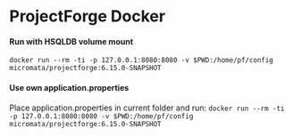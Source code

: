 # ProjectForge Docker
#### Run with HSQLDB volume mount
`docker run --rm -ti -p 127.0.0.1:8080:8080 -v $PWD:/home/pf/config micromata/projectforge:6.15.0-SNAPSHOT`

#### Use own application.properties
Place application.properties in current folder and run:
`docker run --rm -ti -p 127.0.0.1:8080:8080 -v $PWD:/home/pf/config micromata/projectforge:6.15.0-SNAPSHOT`
